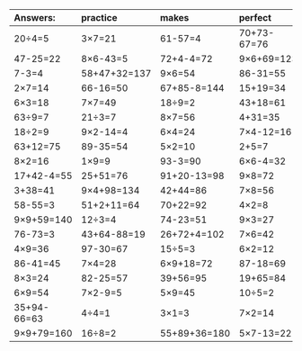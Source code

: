 | Answers: | practice | makes | perfect | ! |
| :--- | :--- | :--- | :--- | :--- |
| 20÷4=5 | 3×7=21 | 61-57=4 | 70+73-67=76 | 7×7+50=99 | 
| 47-25=22 | 8×6-43=5 | 72+4-4=72 | 9×6+69=123 | 35÷7=5 | 
| 7-3=4 | 58+47+32=137 | 9×6=54 | 86-31=55 | 4×5=20 | 
| 2×7=14 | 66-16=50 | 67+85-8=144 | 15+19=34 | 60+8=68 | 
| 6×3=18 | 7×7=49 | 18÷9=2 | 43+18=61 | 50+37=87 | 
| 63÷9=7 | 21÷3=7 | 8×7=56 | 4+31=35 | 2+77=79 | 
| 18÷2=9 | 9×2-14=4 | 6×4=24 | 7×4-12=16 | 93-23=70 | 
| 63+12=75 | 89-35=54 | 5×2=10 | 2+5=7 | 9×9=81 | 
| 8×2=16 | 1×9=9 | 93-3=90 | 6×6-4=32 | 2×7-10=4 | 
| 17+42-4=55 | 25+51=76 | 91+20-13=98 | 9×8=72 | 84-27=57 | 
| 3+38=41 | 9×4+98=134 | 42+44=86 | 7×8=56 | 7×3=21 | 
| 58-55=3 | 51+2+11=64 | 70+22=92 | 4×2=8 | 3×2-5=1 | 
| 9×9+59=140 | 12÷3=4 | 74-23=51 | 9×3=27 | 9×9+37=118 | 
| 76-73=3 | 43+64-88=19 | 26+72+4=102 | 7×6=42 | 99-91=8 | 
| 4×9=36 | 97-30=67 | 15÷5=3 | 6×2=12 | 2×5=10 | 
| 86-41=45 | 7×4=28 | 6×9+18=72 | 87-18=69 | 9×1=9 | 
| 8×3=24 | 82-25=57 | 39+56=95 | 19+65=84 | 70+16+91=177 | 
| 6×9=54 | 7×2-9=5 | 5×9=45 | 10÷5=2 | 14+21=35 | 
| 35+94-66=63 | 4÷4=1 | 3×1=3 | 7×2=14 | 49+7=56 | 
| 9×9+79=160 | 16÷8=2 | 55+89+36=180 | 5×7-13=22 | 56÷8=7 | 
